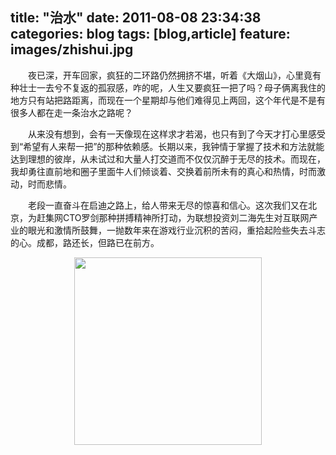 title: "治水"
date: 2011-08-08 23:34:38
categories: blog
tags: [blog,article]
feature: images/zhishui.jpg
---
　　夜已深，开车回家，疯狂的二环路仍然拥挤不堪，听着《大烟山》，心里竟有种壮士一去兮不复返的孤寂感，咋的呢，人生又要疯狂一把了吗？母子俩离我住的地方只有站把路距离，而现在一个星期却与他们难得见上两回，这个年代是不是有很多人都在走一条治水之路呢？  
  
　　从来没有想到，会有一天像现在这样求才若渴，也只有到了今天才打心里感受到“希望有人来帮一把”的那种依赖感。长期以来，我钟情于掌握了技术和方法就能达到理想的彼岸，从未试过和大量人打交道而不仅仅沉醉于无尽的技术。而现在，我却勇往直前地和圈子里面牛人们倾谈着、交换着前所未有的真心和热情，时而激动，时而悲情。  
  
　　老段一直奋斗在启迪之路上，给人带来无尽的惊喜和信心。这次我们又在北京，为赶集网CTO罗剑那种拼搏精神所打动，为联想投资刘二海先生对互联网产业的眼光和激情所鼓舞，一抛数年来在游戏行业沉积的苦闷，重拾起险些失去斗志的心。成都，路还长，但路已在前方。  

<!--more-->
  
<div style="text-align:center;"><img width=300px src="/images/zhishui.jpg" style="vertical-align:middle;"/></div><div style="text-align:center;"></div>       